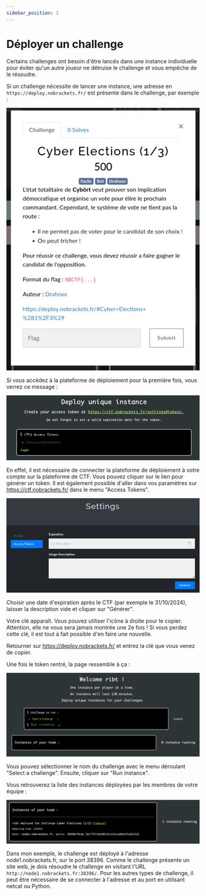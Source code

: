 ```yaml
---
sidebar_position: 2
---
```


# Déployer un challenge

Certains challenges ont besoin d'être lancés dans une instance individuelle pour éviter qu'un autre joueur ne détruise le challenge et vous empêche de le résoudre.

Si un challenge nécessite de lancer une instance, une adresse en `https://deploy.nobrackets.fr/` est présente dans le challenge, par exemple :

![alt text](image-3.png)

Si vous accédez à la plateforme de déploiement pour la première fois, vous verrez ce message :

![alt text](image-7.png)

En effet, il est nécessaire de connecter la plateforme de déploiement à votre compte sur la plateforme de CTF. Vous pouvez cliquer sur le lien pour générer un token. Il est également possible d'aller dans vos paramètres sur https://ctf.nobrackets.fr/ dans le menu "Access Tokens".

![alt text](image-8.png)

Choisir une date d'expiration après le CTF (par exemple le 31/10/2024), laisser la description vide et cliquer sur "Générer".

Votre clé apparaît. Vous pouvez utiliser l'icône à droite pour le copier. Attention, elle ne vous sera jamais montrée une 2e fois ! Si vous perdez cette clé, il est tout à fait possible d'en faire une nouvelle.

Retourner sur https://deploy.nobrackets.fr/ et entrez la clé que vous venez de copier.

Une fois le token rentré, la page ressemble à ça :

![alt text](image-9.png)

Vous pouvez sélectionner le nom du challenge avec le menu déroulant "Select a challenge". Ensuite, cliquer sur "Run instance".

Vous retrouverez la liste des instances déployées par les membres de votre équipe :

![alt text](image-10.png)

Dans mon exemple, le challenge est déployé à l'adresse node1.nobrackets.fr, sur le port 38396. Comme le challenge présente un site web, je dois résoudre le challenge en visitant l'URL `http://node1.nobrackets.fr:38396/`. Pour les autres types de challenge, il peut être nécessaire de se connecter à l'adresse et au port en utilisant netcat ou Python.
